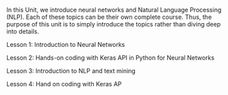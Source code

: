 In this Unit, we introduce neural networks and Natural Language Processing (NLP). Each of these topics can be their own complete course. 
Thus, the purpose of this unit is to simply introduce the topics rather than diving deep into details. 

Lesson 1: Introduction to Neural Networks

Lesson 2: Hands-on coding with Keras API in Python for Neural Networks

Lesson 3: Introduction to NLP and text mining

Lesson 4: Hand on coding with Keras AP

